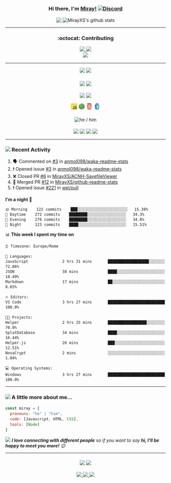 <div align="center">

### Hi there, I'm [Miray!](https://mirayxs.github.io) <a href="https://discord.gg/53JnDZ5"><img src="https://raw.githubusercontent.com/anuraghazra/anuraghazra/master/assets/discord-round.svg" alt="Discord" width="27px"></a>

<!-- <div align="center">
  
![Miray's github stats](https://github-readme-stats-mirayxs.vercel.app/api?username=MirayXS&show_icons=true)
  
  <div align="center">
  
  ![Top Langs](https://github-readme-stats-mirayxs.vercel.app/api/top-langs/?username=MirayXS&hide_langs_below=1)
  
  </div>

<!-- </div> -->

  <img align="center" src="https://github-readme-stats-mirayxs.vercel.app/api?username=MirayXS&show_icons=true&line_height=27" />
  <img align="center" src="https://github-readme-stats.mirayxs.vercel.app/api/top-langs/?username=MirayXS&hide_langs_below=1" alt="MirayXS's github stats" />
  
  <hr>

### :octocat: Contributing

<div align="center">
<a href="https://github.com/kwsch/NHSE">
  <img src="https://github-readme-stats.vercel.app/api/pin/?username=kwsch&repo=NHSE" />
</a>
<a href="https://github.com/berichan/GetNHSE">
  <img src="https://github-readme-stats.vercel.app/api/pin/?username=berichan&repo=GetNHSE" />
</a>
    </div>
    <div align="center">
    <a href="https://github.com/xcruxiex/BBDThemes">
  <img src="https://github-readme-stats.vercel.app/api/pin/?username=xcruxiex&repo=BBDThemes" />
</a>
  </div>
  
  <hr>
    
<img src="https://user-images.githubusercontent.com/5679180/79618120-0daffb80-80be-11ea-819e-d2b0fa904d07.gif" width="27px">
<img src="https://img.shields.io/badge/Discord-XxMirayxX21%233561-7289da?style=for-the-badge&logo=discord"/>

### <img src="https://codedotspectra.github.io/themes/badges/diamond.svg"  width="27px"> <img src="https://img.shields.io/badge/-mirayxs.github.io-45ddc0?style=for-the-badge" a href="https://mirayxs.github.io"></a>

<img src="https://codedotspectra.github.io/themes/badges/sword.svg"  width="27px"> <img src="https://img.shields.io/badge/-LANGUAGES%20AND%20TOOLS-4CE949?style=for-the-badge">

<code><img height="20" src="https://raw.githubusercontent.com/github/explore/master/topics/javascript/javascript.png"></code>
<code><img height="20" src="https://raw.githubusercontent.com/github/explore/master/topics/nodejs/nodejs.png"></code>
<code><img height="20" src="https://raw.githubusercontent.com/github/explore/master/topics/html/html.png"></code>
<code><img height="20" src="https://raw.githubusercontent.com/github/explore/master/topics/css/css.png"></code>

  <img src="https://raw.githubusercontent.com/klaasnicolaas/ColoredBadges/master/svg/pronouns/hehim.svg" alt="he / him" style="vertical-align:top; margin:6px 4px">

![](https://img.shields.io/endpoint?label=currently&url=https://dev.discordprofiles.me/api/badge/status/325605285731500033?simple=true&logo=discord&logoColor=white) ![](https://img.shields.io/endpoint?url=https://dev.discordprofiles.me/api/badge/playing/325605285731500033?vscode=false&logo=nintendo-switch) ![](https://img.shields.io/endpoint?url=https://dev.discordprofiles.me/api/badge/vscode/325605285731500033) ![](https://img.shields.io/endpoint?url=https://dev.discordprofiles.me/api/badge/spotify/325605285731500033)

  <hr>

<div align="left">

### <img src="https://github.com/astrit/css.gg/raw/master/icons/svg/coffee.svg"> Recent Activity

<!--START_SECTION:activity-->
1. 🗣 Commented on [#3](https://github.com//anmol098/waka-readme-stats/issues/3) in [anmol098/waka-readme-stats](https://github.com//anmol098/waka-readme-stats)
2. ❗️ Opened issue [#3](https://github.com//anmol098/waka-readme-stats/issues/3) in [anmol098/waka-readme-stats](https://github.com//anmol098/waka-readme-stats)
3. ❌ Closed PR [#6](https://github.com//MirayXS/ACNH-SavefileViewer/pull/6) in [MirayXS/ACNH-SavefileViewer](https://github.com//MirayXS/ACNH-SavefileViewer)
4. 🎉 Merged PR [#12](https://github.com//MirayXS/github-readme-stats/pull/12) in [MirayXS/github-readme-stats](https://github.com//MirayXS/github-readme-stats)
5. ❗️ Opened issue [#221](https://github.com//wei/pull/issues/221) in [wei/pull](https://github.com//wei/pull)
<!--END_SECTION:activity-->
  
<!--START_SECTION:waka-->
**I'm a night 🦉** 

```text
🌞 Morning    122 commits    ███░░░░░░░░░░░░░░░░░░░░░░   15.38% 
🌆 Daytime    272 commits    ████████░░░░░░░░░░░░░░░░░   34.3% 
🌃 Evening    276 commits    ████████░░░░░░░░░░░░░░░░░   34.8% 
🌙 Night      123 commits    ████░░░░░░░░░░░░░░░░░░░░░   15.51%

```


📊 **This week I spent my time on** 

```text
⌚︎ Timezone: Europe/Rome

💬 Languages: 
JavaScript               2 hrs 31 mins       ██████████████████░░░░░░░   72.86% 
JSON                     38 mins             ████░░░░░░░░░░░░░░░░░░░░░   18.49% 
Markdown                 17 mins             ██░░░░░░░░░░░░░░░░░░░░░░░   8.65%

🔥 Editors: 
VS Code                  3 hrs 27 mins       █████████████████████████   100.0%

🐱‍💻 Projects: 
Helper                   2 hrs 25 mins       █████████████████░░░░░░░░   70.0% 
SplatDatabase            34 mins             ████░░░░░░░░░░░░░░░░░░░░░   16.44% 
Helper.js                26 mins             ███░░░░░░░░░░░░░░░░░░░░░░   12.51% 
NovaCrypt                2 mins              ░░░░░░░░░░░░░░░░░░░░░░░░░   1.04%

💻 Operating Systems: 
Windows                  3 hrs 27 mins       █████████████████████████   100.0%

```


<!--END_SECTION:waka-->


<hr>

### <img src="https://media.giphy.com/media/VgCDAzcKvsR6OM0uWg/giphy.gif" width="50"> A little more about me...  

```javascript
const miray = {
  pronouns: "he" | "him",
  code: [Javascript, HTML, CSS],
  tools: [Node]
}
```

<img src="https://media.giphy.com/media/LnQjpWaON8nhr21vNW/giphy.gif" width="60"> <em><b>I love connecting with different people</b> so if you want to say <b>hi, I'll be happy to meet you more!</b> 😊</em>

</div>

<hr>

### <img src="https://simpleicons.org/icons/github.svg"  width="27px"> <img src="https://img.shields.io/badge/-other pinned repositories-24292E?style=for-the-badge">


<div align="center">
<a href="https://github.com/MirayXS/SplatHeX">
  <img src="https://github-readme-stats.vercel.app/api/pin/?username=MirayXS&repo=SplatHeX" />
</a>
<a href="https://github.com/MirayXS/SplatDatabase">
  <img src="https://github-readme-stats.vercel.app/api/pin/?username=MirayXS&repo=SplatDatabase" />
</a>
  <a href="https://github.com/MirayXS/HelperJS">
  <img src="https://github-readme-stats.vercel.app/api/pin/?username=MirayXS&repo=HelperJS" />
</a>
    </div>
    </div>
